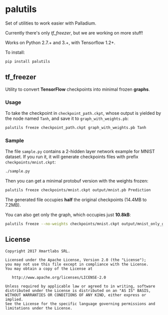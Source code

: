 # palutils

Set of utilities to work easier with Palladium.

Currently there's only *tf_freezer*, but we are working on more stuff!

Works on Python 2.7.+ and 3.+, with Tensorflow 1.2+.

To install:

```bash
pip install palutils
```

## tf_freezer

Utility to convert **TensorFlow** checkpoints into minimal frozen **graphs**.

### Usage

To take the checkpoint in `checkpoint_path.ckpt`, whose output is yielded by the node named `Tanh`, and save it to `graph_with_weights.pb`:

```bash
palutils freeze checkpoint_path.ckpt graph_with_weights.pb Tanh
```

### Sample

The file `sample.py` contains a 2-hidden layer network example for MNIST dataset. If you run it, it will generate checkpoints files with prefix `checkpoints/mnist.ckpt`:

```bash
./sample.py
```

Then you can get a minimal protobuf version with the weights frozen:

```bash
palutils freeze checkpoints/mnist.ckpt output/mnist.pb Prediction
```

The generated file occupies **half** the original checkpoints (14.4MB to 7.2MB).


You can also get only the graph, which occupies just **10.8kB**:

```bash
palutils freeze --no-weights checkpoints/mnist.ckpt output/mnist_only_graph.pb Prediction
```

## License

```
Copyright 2017 Xmartlabs SRL.

Licensed under the Apache License, Version 2.0 (the "License");
you may not use this file except in compliance with the License.
You may obtain a copy of the License at

   http://www.apache.org/licenses/LICENSE-2.0

Unless required by applicable law or agreed to in writing, software
distributed under the License is distributed on an "AS IS" BASIS,
WITHOUT WARRANTIES OR CONDITIONS OF ANY KIND, either express or implied.
See the License for the specific language governing permissions and
limitations under the License.
```
